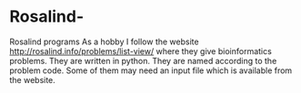 # Rosalind-
Rosalind programs
As a hobby I follow the website http://rosalind.info/problems/list-view/ where they give bioinformatics problems. 
They are written in python. They are named according to the problem code. Some of them may need an input file which is available from the website. 
